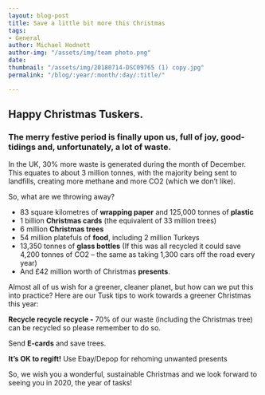 ```yaml
---
layout: blog-post
title: Save a little bit more this Christmas
tags:
- General
author: Michael Hodnett
author-img: "/assets/img/team photo.png"
date: 
thumbnail: "/assets/img/20180714-DSC09765 (1) copy.jpg"
permalink: "/blog/:year/:month/:day/:title/"

---
```

## Happy Christmas Tuskers.

### The merry festive period is finally upon us, full of joy, good-tidings and, unfortunately, a lot of **waste**.

In the UK, 30% more waste is generated during the month of December. This equates to about 3 million tonnes, with the majority being sent to landfills, creating more methane and more CO2 (which we don’t like).

So, what are we throwing away?

* 83 square kilometres of **wrapping paper** and 125,000 tonnes of **plastic**
* 1 billion **Christmas cards** (the equivalent of 33 million trees)
* 6 million **Christmas trees**
* 54 million platefuls of **food**, including 2 million Turkeys
* 13,350 tonnes of **glass bottles** (If this was all recycled it could save 4,200 tonnes of CO2 – the same as taking 1,300 cars off the road every year)
* And £42 million worth of Christmas **presents**.

Almost all of us wish for a greener, cleaner planet, but how can we put this into practice? Here are our Tusk tips to work towards a greener Christmas this year:

**Recycle recycle recycle -** 70% of our waste (including the Christmas tree) can be recycled so please remember to do so.

Send **E-cards** and save trees.

**It’s OK to regift!** Use Ebay/Depop for rehoming unwanted presents

So, we wish you a wonderful, sustainable Christmas and we look forward to seeing you in 2020, the year of tasks!